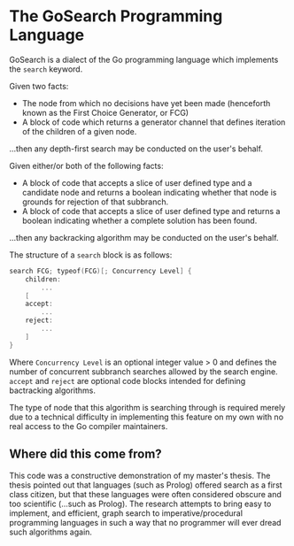 # The GoSearch Programming Language

GoSearch is a dialect of the Go programming language which implements the `search` keyword.

Given two facts:
* The node from which no decisions have yet been made (henceforth known as the First Choice Generator, or FCG)
* A block of code which returns a generator channel that defines iteration of the children of a given node.

...then any depth-first search may be conducted on the user's behalf.

Given either/or both of the following facts:
* A block of code that accepts a slice of user defined type and a candidate node and returns a boolean indicating whether that node is grounds for rejection of that subbranch.
* A block of code that accepts a slice of user defined type and returns a boolean indicating whether a complete solution has been found.

...then any backracking algorithm may be conducted on the user's behalf.

The structure of a `search` block is as follows:

```go
search FCG; typeof(FCG)[; Concurrency Level] {
	children:
		...
	[
	accept:
		...
	reject:
		...
	]
}
```

Where `Concurrency Level` is an optional integer value > 0 and defines the number of concurrent subbranch searches allowed by the search engine. `accept` and `reject` are optional code blocks intended for defining bactracking algorithms.

The type of node that this algorithm is searching through is required merely due to a technical difficulty in implementing this feature on my own with no real access to the Go compiler maintainers.

## Where did this come from?
This code was a constructive demonstration of my master's thesis. The thesis pointed out that languages (such as Prolog) offered search as a first class citizen, but that these languages were often considered obscure and too scientific (...such as Prolog). The research attempts to bring easy to implement, and efficient, graph search to imperative/procedural programming languages in such a way that no programmer will ever dread such algorithms again.

